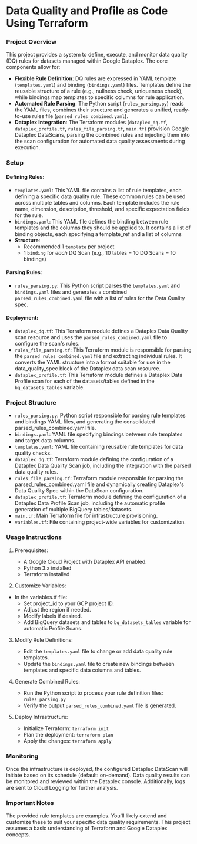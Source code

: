 # Data Quality and Profile as Code Using Terraform

### Project Overview
This project provides a system to define, execute, and monitor data quality (DQ) rules for datasets managed within Google Dataplex. The core components allow for:
* **Flexible Rule Definition**: DQ rules are expressed in YAML template (`templates.yaml`) and binding (`bindings.yaml`) files. Templates define the reusable structure of a rule (e.g., nullness check, uniqueness check), while bindings map templates to specific columns for rule application.
* **Automated Rule Parsing**: The Python script (`rules_parsing.py`) reads the YAML files, combines their structure and generates a unified, ready-to-use rules file (`parsed_rules_combined.yaml`).
* **Dataplex Integration**: The Terraform modules (`dataplex_dq.tf`, `dataplex_profile.tf`, `rules_file_parsing.tf`, `main.tf`) provision Google Dataplex DataScans, parsing the combined rules and injecting them into the scan configuration for automated data quality assessments during execution.

### Setup
#### Defining Rules:
* `templates.yaml`: This YAML file contains a list of rule templates, each defining a specific data quality rule. These common rules can be used across multiple tables and columns. Each template includes the rule name, dimension, description, threshold, and specific expectation fields for the rule.
* `bindings.yaml`: This YAML file defines the binding between rule templates and the columns they should be applied to. It contains a list of binding objects, each specifying a template_ref and a list of columns
* **Structure**:
    * Recommended 1 `template` per project
    * 1 `binding` for *each* DQ Scan (e.g., 10 tables = 10 DQ Scans = 10 bindings)

#### Parsing Rules:
* `rules_parsing.py`: This Python script parses the `templates.yaml` and `bindings.yaml` files and generates a combined `parsed_rules_combined.yaml` file with a list of rules for the Data Quality spec.

#### Deployment:
* `dataplex_dq.tf`: This Terraform module defines a Dataplex Data Quality scan resource and uses the `parsed_rules_combined.yaml` file to configure the scan's rules.
* `rules_file_parsing.tf`: This Terraform module is responsible for parsing the `parsed_rules_combined.yaml` file and extracting individual rules. It converts the YAML structure into a format suitable for use in the data_quality_spec block of the Dataplex data scan resource.
* `dataplex_profile.tf`: This Terraform module defines a Dataplex Data Profile scan for each of the datasets/tables defined in the `bq_datasets_tables` variable.


### Project Structure
* `rules_parsing.py`: Python script responsible for parsing rule templates and bindings YAML files, and generating the consolidated parsed_rules_combined.yaml file.
* `bindings.yaml`: YAML file specifying bindings between rule templates and target data columns.
* `templates.yaml`: YAML file containing reusable rule templates for data quality checks.
* `dataplex_dq.tf`: Terraform module defining the configuration of a Dataplex Data Quality Scan job, including the integration with the parsed data quality rules.
* `rules_file_parsing.tf`: Terraform module responsible for parsing the parsed_rules_combined.yaml file and dynamically creating Dataplex's Data Quality Spec within the DataScan configuration.
* `dataplex_profile.tf`: Terraform module defining the configuration of a Dataplex Data Profile Scan job, including the automatic profile generation of multiple BigQuery tables/datasets.
* `main.tf`: Main Terraform file for infrastructure provisioning.
* `variables.tf`: File containing project-wide variables for customization.

### Usage Instructions
1) Prerequisites:
    * A Google Cloud Project with Dataplex API enabled.
    * Python 3.x installed
    * Terraform installed

2) Customize Variables: 
  * In the variables.tf file: 
    * Set project_id to your GCP project ID.
    * Adjust the region if needed.
    * Modify labels if desired.
    * Add BigQuery datasets and tables to `bq_datasets_tables` variable for automatic Profile Scans.

3) Modify Rule Definitions:
    * Edit the `templates.yaml` file to change or add data quality rule templates.
    * Update the `bindings.yaml` file to create new bindings between templates and specific data columns and tables.


4) Generate Combined Rules:
    * Run the Python script to process your rule definition files: `rules_parsing.py`
    * Verify the output `parsed_rules_combined.yaml` file is generated.

5) Deploy Infrastructure:
    * Initialize Terraform: `terraform init`
    * Plan the deployment: `terraform plan`
    * Apply the changes: `terraform apply`





### Monitoring
Once the infrastructure is deployed, the configured Dataplex DataScan will initiate based on its schedule (default: on-demand). Data quality results can be monitored and reviewed within the Dataplex console. Additionally, logs are sent to Cloud Logging for further analysis.

### Important Notes
The provided rule templates are examples. You'll likely extend and customize these to suit your specific data quality requirements.
This project assumes a basic understanding of Terraform and Google Dataplex concepts.
